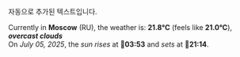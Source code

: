 
자동으로 추가된 텍스트입니다.

<!--START_SECTION:weather:moscow-->
Currently in **Moscow** (RU), the weather is: **21.8°C** (feels like **21.0°C**), ***overcast clouds***<br/>
On *July 05, 2025*, the *sun rises* at 🌅**03:53** and *sets* at 🌇**21:14**.
<!--END_SECTION:weather-->
